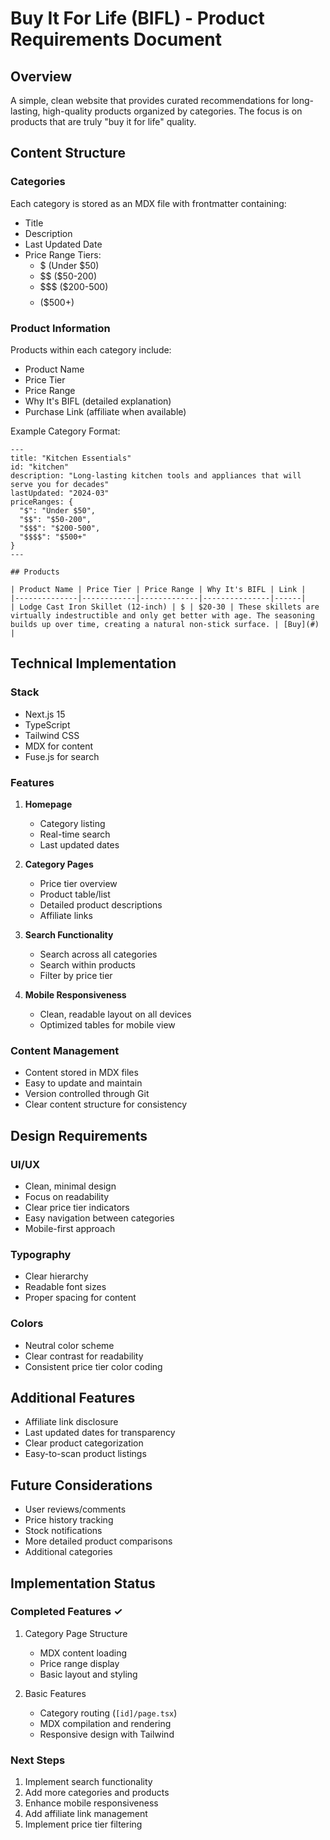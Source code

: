 # Buy It For Life (BIFL) - Product Requirements Document

## Overview
A simple, clean website that provides curated recommendations for long-lasting, high-quality products organized by categories. The focus is on products that are truly "buy it for life" quality.

## Content Structure

### Categories
Each category is stored as an MDX file with frontmatter containing:
- Title
- Description
- Last Updated Date
- Price Range Tiers:
  - $ (Under $50)
  - $$ ($50-200)
  - $$$ ($200-500)
  - $$$$ ($500+)

### Product Information
Products within each category include:
- Product Name
- Price Tier
- Price Range
- Why It's BIFL (detailed explanation)
- Purchase Link (affiliate when available)

Example Category Format:
```mdx
---
title: "Kitchen Essentials"
id: "kitchen"
description: "Long-lasting kitchen tools and appliances that will serve you for decades"
lastUpdated: "2024-03"
priceRanges: {
  "$": "Under $50",
  "$$": "$50-200",
  "$$$": "$200-500",
  "$$$$": "$500+"
}
---

## Products

| Product Name | Price Tier | Price Range | Why It's BIFL | Link |
|--------------|------------|-------------|---------------|------|
| Lodge Cast Iron Skillet (12-inch) | $ | $20-30 | These skillets are virtually indestructible and only get better with age. The seasoning builds up over time, creating a natural non-stick surface. | [Buy](#) |
```

## Technical Implementation

### Stack
- Next.js 15
- TypeScript
- Tailwind CSS
- MDX for content
- Fuse.js for search

### Features
1. **Homepage**
   - Category listing
   - Real-time search
   - Last updated dates

2. **Category Pages**
   - Price tier overview
   - Product table/list
   - Detailed product descriptions
   - Affiliate links

3. **Search Functionality**
   - Search across all categories
   - Search within products
   - Filter by price tier

4. **Mobile Responsiveness**
   - Clean, readable layout on all devices
   - Optimized tables for mobile view

### Content Management
- Content stored in MDX files
- Easy to update and maintain
- Version controlled through Git
- Clear content structure for consistency

## Design Requirements

### UI/UX
- Clean, minimal design
- Focus on readability
- Clear price tier indicators
- Easy navigation between categories
- Mobile-first approach

### Typography
- Clear hierarchy
- Readable font sizes
- Proper spacing for content

### Colors
- Neutral color scheme
- Clear contrast for readability
- Consistent price tier color coding

## Additional Features
- Affiliate link disclosure
- Last updated dates for transparency
- Clear product categorization
- Easy-to-scan product listings

## Future Considerations
- User reviews/comments
- Price history tracking
- Stock notifications
- More detailed product comparisons
- Additional categories

## Implementation Status

### Completed Features ✓
1. Category Page Structure
   - MDX content loading
   - Price range display
   - Basic layout and styling

2. Basic Features
   - Category routing (`[id]/page.tsx`)
   - MDX compilation and rendering
   - Responsive design with Tailwind

### Next Steps
1. Implement search functionality
2. Add more categories and products
3. Enhance mobile responsiveness
4. Add affiliate link management
5. Implement price tier filtering 